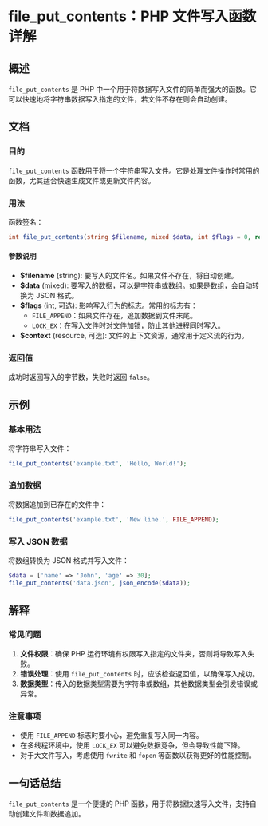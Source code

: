 <!--
Meta Description: # file_put_contents：PHP 文件写入函数详解 ## 概述 `file_put_contents` 是 PHP 中一个用于将数据写入文件的简单而强大的函数。它可以快速地将字符串数据写入指定的文件，若文件不存在则会自动创建。 ## 文档 ### 目的 `file_put_conten...
Meta Keywords: file_put_contents, php, data, json, int
-->

# file_put_contents：PHP 文件写入函数详解

## 概述
`file_put_contents` 是 PHP 中一个用于将数据写入文件的简单而强大的函数。它可以快速地将字符串数据写入指定的文件，若文件不存在则会自动创建。

## 文档
### 目的
`file_put_contents` 函数用于将一个字符串写入文件。它是处理文件操作时常用的函数，尤其适合快速生成文件或更新文件内容。

### 用法
函数签名：
```php
int file_put_contents(string $filename, mixed $data, int $flags = 0, resource $context = null)
```

#### 参数说明
- **$filename** (string): 要写入的文件名。如果文件不存在，将自动创建。
- **$data** (mixed): 要写入的数据，可以是字符串或数组。如果是数组，会自动转换为 JSON 格式。
- **$flags** (int, 可选): 影响写入行为的标志。常用的标志有：
  - `FILE_APPEND`：如果文件存在，追加数据到文件末尾。
  - `LOCK_EX`：在写入文件时对文件加锁，防止其他进程同时写入。
- **$context** (resource, 可选): 文件的上下文资源，通常用于定义流的行为。

### 返回值
成功时返回写入的字节数，失败时返回 `false`。

## 示例
### 基本用法
将字符串写入文件：
```php
file_put_contents('example.txt', 'Hello, World!');
```

### 追加数据
将数据追加到已存在的文件中：
```php
file_put_contents('example.txt', 'New line.', FILE_APPEND);
```

### 写入 JSON 数据
将数组转换为 JSON 格式并写入文件：
```php
$data = ['name' => 'John', 'age' => 30];
file_put_contents('data.json', json_encode($data));
```

## 解释
### 常见问题
1. **文件权限**：确保 PHP 运行环境有权限写入指定的文件夹，否则将导致写入失败。
2. **错误处理**：使用 `file_put_contents` 时，应该检查返回值，以确保写入成功。
3. **数据类型**：传入的数据类型需要为字符串或数组，其他数据类型会引发错误或异常。

### 注意事项
- 使用 `FILE_APPEND` 标志时要小心，避免重复写入同一内容。
- 在多线程环境中，使用 `LOCK_EX` 可以避免数据竞争，但会导致性能下降。
- 对于大文件写入，考虑使用 `fwrite` 和 `fopen` 等函数以获得更好的性能控制。

## 一句话总结
`file_put_contents` 是一个便捷的 PHP 函数，用于将数据快速写入文件，支持自动创建文件和数据追加。